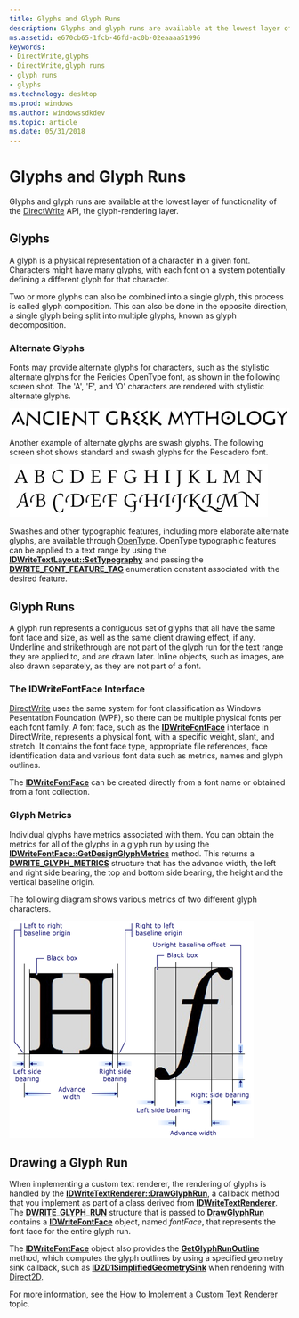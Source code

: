 ```yaml
---
title: Glyphs and Glyph Runs
description: Glyphs and glyph runs are available at the lowest layer of functionality of the DirectWrite API, the glyph-rendering layer.
ms.assetid: e670cb65-1fcb-46fd-ac0b-02eaaaa51996
keywords:
- DirectWrite,glyphs
- DirectWrite,glyph runs
- glyph runs
- glyphs
ms.technology: desktop
ms.prod: windows
ms.author: windowssdkdev
ms.topic: article
ms.date: 05/31/2018
---
```


# Glyphs and Glyph Runs

Glyphs and glyph runs are available at the lowest layer of functionality of the [DirectWrite](direct-write-portal.md) API, the glyph-rendering layer.

## Glyphs

A glyph is a physical representation of a character in a given font. Characters might have many glyphs, with each font on a system potentially defining a different glyph for that character.

Two or more glyphs can also be combined into a single glyph, this process is called glyph composition. This can also be done in the opposite direction, a single glyph being split into multiple glyphs, known as glyph decomposition.

### Alternate Glyphs

Fonts may provide alternate glyphs for characters, such as the stylistic alternate glyphs for the Pericles OpenType font, as shown in the following screen shot. The 'A', 'E', and 'O' characters are rendered with stylistic alternate glyphs.

![screen shot of "ancient green mythology", with the "a", "e", and "o" using alternate glyphs](images/opentypealternateglyphs.png)

Another example of alternate glyphs are swash glyphs. The following screen shot shows standard and swash glyphs for the Pescadero font.

![screen shot of the letters "a" through "n" in standard and swash glyphs](images/opentypeswashstandard.png)

Swashes and other typographic features, including more elaborate alternate glyphs, are available through [OpenType](https://msdn.microsoft.com/library/windows/desktop/dd319097). OpenType typographic features can be applied to a text range by using the [**IDWriteTextLayout::SetTypography**](/windows/desktop/api/dwrite/) and passing the [**DWRITE\_FONT\_FEATURE\_TAG**](/windows/desktop/api/dwrite/ne-dwrite-dwrite_font_feature_tag) enumeration constant associated with the desired feature.

## Glyph Runs

A glyph run represents a contiguous set of glyphs that all have the same font face and size, as well as the same client drawing effect, if any. Underline and strikethrough are not part of the glyph run for the text range they are applied to, and are drawn later. Inline objects, such as images, are also drawn separately, as they are not part of a font.

### The IDWriteFontFace Interface

[DirectWrite](direct-write-portal.md) uses the same system for font classification as Windows Pesentation Foundation (WPF), so there can be multiple physical fonts per each font family. A font face, such as the [**IDWriteFontFace**](/windows/desktop/api/dwrite/) interface in DirectWrite, represents a physical font, with a specific weight, slant, and stretch. It contains the font face type, appropriate file references, face identification data and various font data such as metrics, names and glyph outlines.

The [**IDWriteFontFace**](/windows/desktop/api/dwrite/) can be created directly from a font name or obtained from a font collection.

### Glyph Metrics

Individual glyphs have metrics associated with them. You can obtain the metrics for all of the glyphs in a glyph run by using the [**IDWriteFontFace::GetDesignGlyphMetrics**](/windows/desktop/api/dwrite/) method. This returns a [**DWRITE\_GLYPH\_METRICS**](/windows/desktop/api/dwrite/ns-dwrite-dwrite_glyph_metrics) structure that has the advance width, the left and right side bearing, the top and bottom side bearing, the height and the vertical baseline origin.

The following diagram shows various metrics of two different glyph characters.

![diagram of the metrics of two different glyphs](images/twoglyphs.png)

## Drawing a Glyph Run

When implementing a custom text renderer, the rendering of glyphs is handled by the [**IDWriteTextRenderer::DrawGlyphRun**](/windows/desktop/api/dwrite/), a callback method that you implement as part of a class derived from [**IDWriteTextRenderer**](/windows/desktop/api/dwrite/). The [**DWRITE\_GLYPH\_RUN**](/windows/desktop/api/dwrite/ns-dwrite-dwrite_glyph_run) structure that is passed to [**DrawGlyphRun**](/windows/desktop/api/dwrite/) contains a [**IDWriteFontFace**](/windows/desktop/api/dwrite/) object, named *fontFace*, that represents the font face for the entire glyph run.

The [**IDWriteFontFace**](/windows/desktop/api/dwrite/) object also provides the [**GetGlyphRunOutline**](/windows/desktop/api/dwrite/) method, which computes the glyph outlines by using a specified geometry sink callback, such as [**ID2D1SimplifiedGeometrySink**](https://msdn.microsoft.com/library/windows/desktop/dd316919) when rendering with [Direct2D](https://msdn.microsoft.com/03b3b91c-9751-4f8d-af24-85067f06930b).

For more information, see the [How to Implement a Custom Text Renderer](how-to-implement-a-custom-text-renderer.md) topic.

 

 




